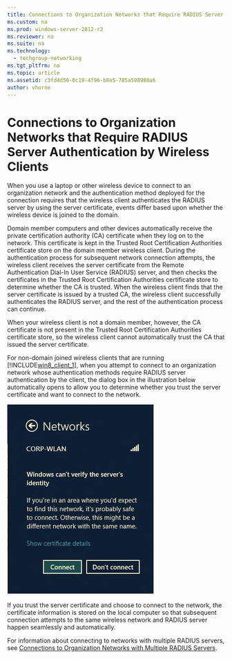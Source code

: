 ```yaml
---
title: Connections to Organization Networks that Require RADIUS Server Authentication by Wireless Clients
ms.custom: na
ms.prod: windows-server-2012-r2
ms.reviewer: na
ms.suite: na
ms.technology: 
  - techgroup-networking
ms.tgt_pltfrm: na
ms.topic: article
ms.assetid: c3fd4d56-0c19-4f96-b8e5-785a598980a6
author: vhorne
---
```

# Connections to Organization Networks that Require RADIUS Server Authentication by Wireless Clients
When you use a laptop or other wireless device to connect to an organization network and the authentication method deployed for the connection requires that the wireless client authenticates the RADIUS server by using the server certificate, events differ based upon whether the wireless device is joined to the domain.  
  
Domain member computers and other devices automatically receive the private certification authority \(CA\) certificate when they log on to the network. This certificate is kept in the Trusted Root Certification Authorities certificate store on the domain member wireless client. During the authentication process for subsequent network connection attempts, the wireless client receives the server certificate from the Remote Authentication Dial\-In User Service \(RADIUS\) server, and then checks the certificates in the Trusted Root Certification Authorities certificate store to determine whether the CA is trusted. When the wireless client finds that the server certificate is issued by a trusted CA, the wireless client successfully authenticates the RADIUS server, and the rest of the authentication process can continue.  
  
When your wireless client is not a domain member, however, the CA certificate is not present in the Trusted Root Certification Authorities certificate store, so the wireless client cannot automatically trust the CA that issued the server certificate.  
  
For non\-domain joined wireless clients that are running [!INCLUDE[win8_client_1](../Token/win8_client_1_md.md)], when you attempt to connect to an organization network whose authentication methods require RADIUS server authentication by the client, the dialog box in the illustration below automatically opens to allow you to determine whether you trust the server certificate and want to connect to the network.  
  
![](../Image/wifi_server_id.jpg)  
  
If you trust the server certificate and choose to connect to the network, the certificate information is stored on the local computer so that subsequent connection attempts to the same wireless network and RADIUS server happen seamlessly and automatically.  
  
For information about connecting to networks with multiple RADIUS servers, see [Connections to Organization Networks with Multiple RADIUS Servers](../Topic/Connections-to-Organization-Networks-with-Multiple-RADIUS-Servers.md).  
  
